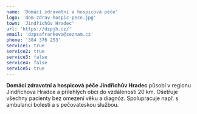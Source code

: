 ```yaml
---
name: 'Domácí zdravotní a hospicová péče'
logo: 'dom-zdrav-hospic-pece.jpg'
town: 'Jindřichův Hradec'
url: 'https://dzpjh.cz/'
email: 'dzpsafrankova@seznam.cz'
phone: '384 376 253'
service1: true
service2: true
service3: false
service4: false
service5: true
---
```


**Domácí zdravotní a hospicová péče Jindřichův Hradec** působí v regionu Jindřichova Hradce a přilehlých obcí do vzdálenosti 20 km. Ošetřuje všechny pacienty bez omezení věku a diagnóz. Spolupracuje např. s ambulancí bolesti a s pečovateskou službou.

